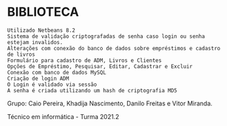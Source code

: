 # BIBLIOTECA
    
    Utilizado Netbeans 8.2
    Sistema de validação criptografadas de senha caso login ou senha estejam invalidos.
    Alterações com conexão do banco de dados sobre empréstimos e cadastro de livros
    Formulário para cadastro de ADM, Livros e Clientes
    Opções de Empréstimo, Pesquisar, Editar, Cadastrar e Excluir
    Conexão com banco de dados MySQL
    Criação de login ADM
    O Login é validado via sessão
    A senha é criada utilizando um hash de criptografia MD5

Grupo: Caio Pereira, Khadija Nascimento, Danilo Freitas e Vitor Miranda.

Técnico em informática - Turma 2021.2

